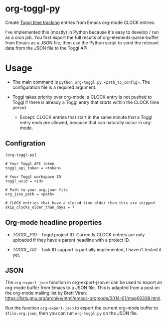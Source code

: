 # org-toggl-py

Create [Toggl time tracking](https://www.toggl.com) entries from Emacs
org-mode CLOCK entries.

I've implemented this (mostly) in Python because it's easy to develop / run as a
cron job. You first export the full results of org-elements-parse-buffer from
Emacs as a JSON file, then use the Python script to send the relevant data from
the JSON file to the Toggl API.


# Usage

- The main command is `python org-toggl.py <path_to_config>`. The configuration
  file is a required argument.

- Toggl takes priority over org-mode: a CLOCK entry is not pushed to Toggl if
  there is already a Toggl entry that *starts* within the CLOCK time period.

  - Except: CLOCK entries that start in the same minute that a Toggl entry ends
    *are* allowed, because that can naturally occur in org-mode.


## Configration

```
[org-toggl-py]

# Your Toggl API token
toggl_api_token = <token>

# Your Toggl workspace ID
toggl_wsid = <id>

# Path to your org.json file
org_json_path = <path>

# CLOCK entries that have a closed time older than this are skipped
skip_clocks_older_than_days = 7
```


## Org-mode headline properties

- *TOGGL_PID* - Toggl project ID. Currently CLOCK entries are only uploaded if
  they have a parent headline with a project ID.

- *TOGGL_TID* - Task ID support is partially implemented, I haven't tested it
  yet.


## JSON

The `org-export-json` function in org-export-json.el can be used to export an
org-mode buffer from Emacs to a JSON file. This is adapted from a post on the
org-mode mailing list by Brett Viren:
https://lists.gnu.org/archive/html/emacs-orgmode/2014-01/msg00338.html.

Run the function `org-export-json` to export the current org-mode buffer to
`$file.org.json`, then you can run `org-toggl.py` on the JSON file.
